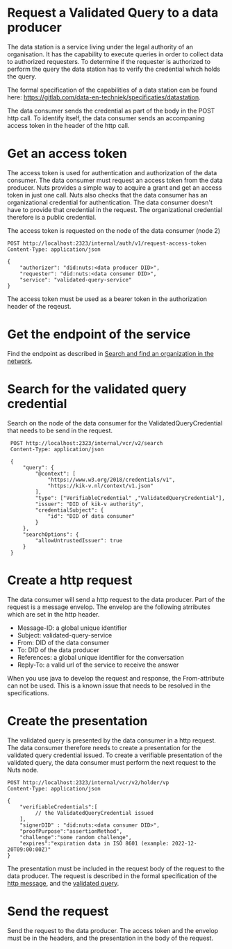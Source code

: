 # Request a Validated Query to a data producer

The data station is a service living under the legal authority of an organisation. It has the capability to execute queries in order to collect data to authorized requesters. To determine if the requester is authorized to perform the query the data station has to verify the credential which holds the query.

The formal specification of the capabilities of a data station can be found here: https://gitlab.com/data-en-techniek/specificaties/datastation.

The data consumer sends the credential as part of the body in the POST http call. To identify itself, the data consumer sends an accompaning access token in the header of the http call. 

# Get an access token

The access token is used for authentication and authorization of the data consumer. The data consumer must request an access token from the data producer. Nuts provides a simple way to acquire a grant and get an access token in just one call. Nuts also checks that the data consumer has an organizational credential for authentication. The data consumer doesn't have to provide that credential in the request. The organizational credential therefore is a public credential.

The access token is requested on the node of the data consumer (node 2)


```http request
POST http://localhost:2323/internal/auth/v1/request-access-token
Content-Type: application/json

{
    "authorizer": "did:nuts:<data producer DID>",
    "requester": "did:nuts:<data consumer DID>",
    "service": "validated-query-service"
}
```

The access token must be used as a bearer token in the authorization header of the reqeust.

# Get the endpoint of the service

Find the endpoint as described in [Search and find an organization in the network](./3-search-organization.md).

# Search for the validated query credential

Search on the node of the data consumer for the ValidatedQueryCredential that needs to be send in the request.

```http request
 POST http://localhost:2323/internal/vcr/v2/search
 Content-Type: application/json

 {
     "query": {
         "@context": [
             "https://www.w3.org/2018/credentials/v1",
             "https://kik-v.nl/context/v1.json"
         ],
         "type": ["VerifiableCredential" ,"ValidatedQueryCredential"],
         "issuer": "DID of kik-v authority",
         "credentialSubject": {
             "id": "DID of data consumer"
         }
     },
     "searchOptions": {
         "allowUntrustedIssuer": true
     }
 }
 ```

# Create a http request

The data consumer will send a http request to the data producer. Part of the request is a message envelop. The envelop are the following atrributes which are set in the http header.

- Message-ID: a global unique identifier
- Subject: validated-query-service
- From: DID of the data consumer
- To: DID of the data producer
- References: a global unique identifier for the conversation
- Reply-To: a valid url of the service to receive the answer

When you use java to develop the request and response, the From-attribute can not be used. This is a known issue that needs to be resolved in the specifications.

# Create the presentation

The validated query is presented by the data consumer in a http request. The data consumer therefore needs to create a presentation for the validated query credential issued. To create a verifiable presentation of the validated query, the data consumer must perform the next request to the Nuts node.

```http request
POST http://localhost:2323/internal/vcr/v2/holder/vp
Content-Type: application/json

{
    "verifiableCredentials":[
         // the ValidatedQueryCredential issued
    ],
    "signerDID" : "did:nuts:<data consumer DID>",
    "proofPurpose":"assertionMethod",
    "challenge":"some random challenge",
    "expires":"expiration data in ISO 8601 (example: 2022-12-20T09:00:00Z)"
}

```

The presentation must be included in the request body of the request to the data producer. The request is described in the formal specification of the [http message](https://gitlab.com/data-en-techniek/specificaties/datastation/http-messages), and the [validated query](https://gitlab.com/data-en-techniek/specificaties/datastation/validated-query).

# Send the request

Send the request to the data producer. The access token and the envelop must be in the headers, and the presentation in the body of the request.
